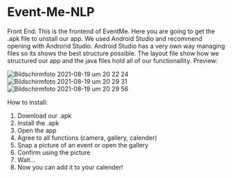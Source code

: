 # Event-Me-NLP

Front End:
This is the frontend of EventMe. Here you are going to get the .apk file to unstall our app. We used Android Studio and recommend opening with Androrid Studio. Android Studio has a very own way managing files so its shows the best structure possible. The layout file show how we structured our app and the java files hold all of our functionallity.
Preview:

![Bildschirmfoto 2021-08-19 um 20 22 24](https://user-images.githubusercontent.com/83280365/130123522-2dd86204-306c-4336-9876-62f1a99927a6.png)
![Bildschirmfoto 2021-08-19 um 20 29 31](https://user-images.githubusercontent.com/83280365/130124532-2467fde3-31bb-496a-8d1e-a6e0c3cf660b.png)
![Bildschirmfoto 2021-08-19 um 20 29 56](https://user-images.githubusercontent.com/83280365/130124536-84fc237c-3b26-4c13-b2c3-d0db5ed65839.png)



How to install:
1. Download our .apk
2. Install the .apk
3. Open the app
4. Agree to all functions (camera, gallery, calender)
5. Snap a picture of an event or open the gallery
6. Confirm using the picture
7. Wait...
8. Now you can add it to your calender!
